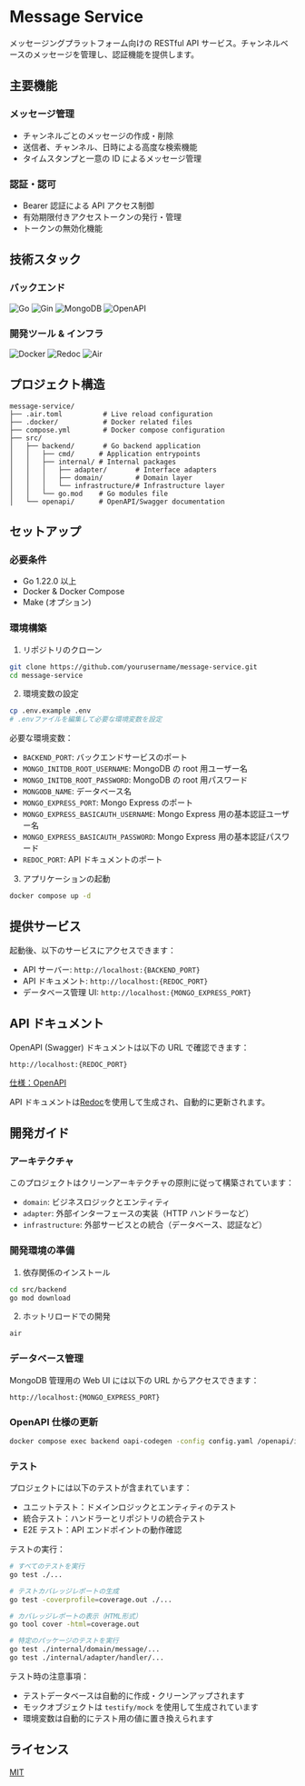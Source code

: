 # Message Service

メッセージングプラットフォーム向けの RESTful API サービス。チャンネルベースのメッセージを管理し、認証機能を提供します。

## 主要機能

### メッセージ管理

- チャンネルごとのメッセージの作成・削除
- 送信者、チャンネル、日時による高度な検索機能
- タイムスタンプと一意の ID によるメッセージ管理

### 認証・認可

- Bearer 認証による API アクセス制御
- 有効期限付きアクセストークンの発行・管理
- トークンの無効化機能

## 技術スタック

### バックエンド

![Go](https://img.shields.io/badge/go-1.22.0-00ADD8?style=for-the-badge&logo=go&logoColor=white)
![Gin](https://img.shields.io/badge/gin-v1.10.0-00ADD8?style=for-the-badge&logo=go&logoColor=white)
![MongoDB](https://img.shields.io/badge/MongoDB-v1.17.1-47A248?style=for-the-badge&logo=mongodb&logoColor=white)
![OpenAPI](https://img.shields.io/badge/OpenAPI-3.0-6BA539?style=for-the-badge&logo=openapi-initiative&logoColor=white)

### 開発ツール & インフラ

![Docker](https://img.shields.io/badge/Docker-compose-2496ED?style=for-the-badge&logo=docker&logoColor=white)
![Redoc](https://img.shields.io/badge/Redoc-2.0.0-8CA1AF?style=for-the-badge&logo=read-the-docs&logoColor=white)
![Air](https://img.shields.io/badge/Air-Live_Reload-00ADD8?style=for-the-badge&logo=go&logoColor=white)

## プロジェクト構造

```
message-service/
├── .air.toml          # Live reload configuration
├── .docker/           # Docker related files
├── compose.yml        # Docker compose configuration
├── src/
│   ├── backend/       # Go backend application
│   │   ├── cmd/      # Application entrypoints
│   │   ├── internal/ # Internal packages
│   │   │   ├── adapter/       # Interface adapters
│   │   │   ├── domain/        # Domain layer
│   │   │   └── infrastructure/# Infrastructure layer
│   │   └── go.mod    # Go modules file
│   └── openapi/      # OpenAPI/Swagger documentation
```

## セットアップ

### 必要条件

- Go 1.22.0 以上
- Docker & Docker Compose
- Make (オプション)

### 環境構築

1. リポジトリのクローン

```bash
git clone https://github.com/yourusername/message-service.git
cd message-service
```

2. 環境変数の設定

```bash
cp .env.example .env
# .envファイルを編集して必要な環境変数を設定
```

必要な環境変数：

- `BACKEND_PORT`: バックエンドサービスのポート
- `MONGO_INITDB_ROOT_USERNAME`: MongoDB の root 用ユーザー名
- `MONGO_INITDB_ROOT_PASSWORD`: MongoDB の root 用パスワード
- `MONGODB_NAME`: データベース名
- `MONGO_EXPRESS_PORT`: Mongo Express のポート
- `MONGO_EXPRESS_BASICAUTH_USERNAME`: Mongo Express 用の基本認証ユーザー名
- `MONGO_EXPRESS_BASICAUTH_PASSWORD`: Mongo Express 用の基本認証パスワード
- `REDOC_PORT`: API ドキュメントのポート

3. アプリケーションの起動

```bash
docker compose up -d
```

## 提供サービス

起動後、以下のサービスにアクセスできます：

- API サーバー: `http://localhost:{BACKEND_PORT}`
- API ドキュメント: `http://localhost:{REDOC_PORT}`
- データベース管理 UI: `http://localhost:{MONGO_EXPRESS_PORT}`

## API ドキュメント

OpenAPI (Swagger) ドキュメントは以下の URL で確認できます：

```
http://localhost:{REDOC_PORT}
```

[仕様：OpenAPI](https://fungifur-strikers.github.io/message-service/src/openapi/)

API ドキュメントは[Redoc](https://github.com/Redocly/redoc)を使用して生成され、自動的に更新されます。

## 開発ガイド

### アーキテクチャ

このプロジェクトはクリーンアーキテクチャの原則に従って構築されています：

- `domain`: ビジネスロジックとエンティティ
- `adapter`: 外部インターフェースの実装（HTTP ハンドラーなど）
- `infrastructure`: 外部サービスとの統合（データベース、認証など）

### 開発環境の準備

1. 依存関係のインストール

```bash
cd src/backend
go mod download
```

2. ホットリロードでの開発

```bash
air
```

### データベース管理

MongoDB 管理用の Web UI には以下の URL からアクセスできます：

```
http://localhost:{MONGO_EXPRESS_PORT}
```

### OpenAPI 仕様の更新

```bash
docker compose exec backend oapi-codegen -config config.yaml /openapi/index.yaml
```

### テスト

プロジェクトには以下のテストが含まれています：

- ユニットテスト：ドメインロジックとエンティティのテスト
- 統合テスト：ハンドラーとリポジトリの統合テスト
- E2E テスト：API エンドポイントの動作確認

テストの実行：

```bash
# すべてのテストを実行
go test ./...

# テストカバレッジレポートの生成
go test -coverprofile=coverage.out ./...

# カバレッジレポートの表示（HTML形式）
go tool cover -html=coverage.out

# 特定のパッケージのテストを実行
go test ./internal/domain/message/...
go test ./internal/adapter/handler/...
```

テスト時の注意事項：

- テストデータベースは自動的に作成・クリーンアップされます
- モックオブジェクトは `testify/mock` を使用して生成されています
- 環境変数は自動的にテスト用の値に置き換えられます

## ライセンス

[MIT](LICENSE)
